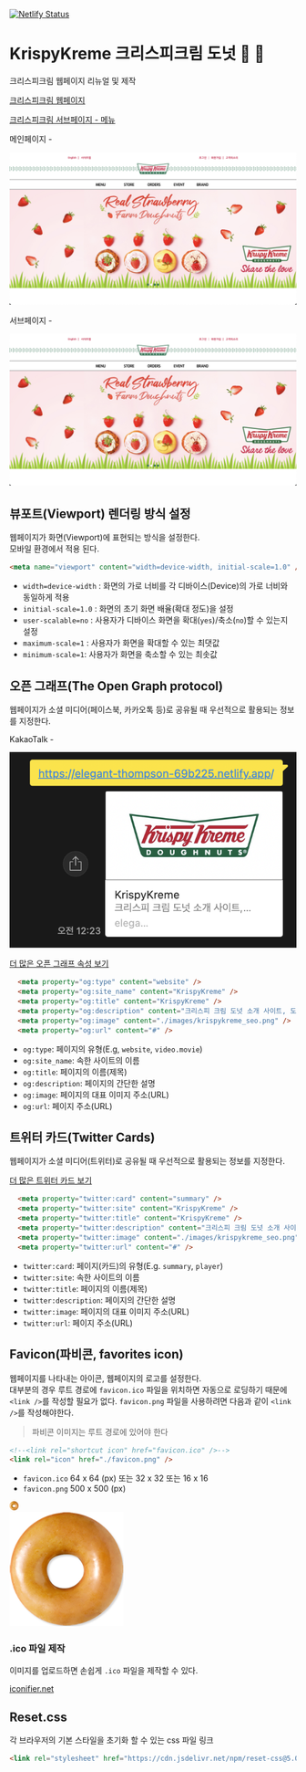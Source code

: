[![Netlify Status](https://api.netlify.com/api/v1/badges/9f2f756f-e1fc-48d9-9c07-b7d7433d8aaa/deploy-status)](#)

# KrispyKreme 크리스피크림 도넛 🍩 🍦

크리스피크림 웹페이지 리뉴얼 및 제작

[크리스피크림 웹페이지](#)

[크리스피크림 서브페이지 - 메뉴](#)

메인페이지 -

![크리스피크림 메인페이지](https://raw.githubusercontent.com/jiisunny/krispykreme/master/_assets/main_screenshot.png)

서브페이지 - 

![크리스피크림 메인페이지](https://raw.githubusercontent.com/jiisunny/krispykreme/master/_assets/main_screenshot.png)


## 뷰포트(Viewport) 렌더링 방식 설정

웹페이지가 화면(Viewport)에 표현되는 방식을 설정한다.<br />
모바일 환경에서 적용 된다.

```html
<meta name="viewport" content="width=device-width, initial-scale=1.0" />
```

- `width=device-width` : 화면의 가로 너비를 각 디바이스(Device)의 가로 너비와 동일하게 적용
- `initial-scale=1.0` : 화면의 초기 화면 배율(확대 정도)을 설정
- `user-scalable=no` : 사용자가 디바이스 화면을 확대(`yes`)/축소(`no`)할 수 있는지 설정
- `maximum-scale=1` : 사용자가 화면을 확대할 수 있는 최댓값
- `minimum-scale=1`: 사용자가 화면을 축소할 수 있는 최솟값

## 오픈 그래프(The Open Graph protocol)

웹페이지가 소셜 미디어(페이스북, 카카오톡 등)로 공유될 때 우선적으로 활용되는 정보를 지정한다.

KakaoTalk -

![KakaoTalk Open Graph example](https://raw.githubusercontent.com/jiisunny/krispykreme/master/_assets/kakao_opengraph_example.png)

[더 많은 오픈 그래프 속성 보기](https://ogp.me/)

```html
  <meta property="og:type" content="website" />
  <meta property="og:site_name" content="KrispyKreme" />
  <meta property="og:title" content="KrispyKreme" />
  <meta property="og:description" content="크리스피 크림 도넛 소개 사이트, 도너츠, 커피 제품 종류 및 정보, 매장위치 안내." />
  <meta property="og:image" content="./images/krispykreme_seo.png" />
  <meta property="og:url" content="#" />
```

- `og:type`: 페이지의 유형(E.g, `website`, `video.movie`)
- `og:site_name`: 속한 사이트의 이름
- `og:title`: 페이지의 이름(제목)
- `og:description`: 페이지의 간단한 설명
- `og:image`: 페이지의 대표 이미지 주소(URL)
- `og:url`: 페이지 주소(URL)

## 트위터 카드(Twitter Cards)

웹페이지가 소셜 미디어(트위터)로 공유될 때 우선적으로 활용되는 정보를 지정한다.

[더 많은 트위터 카드 보기](https://developer.twitter.com/en/docs/twitter-for-websites/cards/guides/getting-started)

```html
  <meta property="twitter:card" content="summary" />
  <meta property="twitter:site" content="KrispyKreme" />
  <meta property="twitter:title" content="KrispyKreme" />
  <meta property="twitter:description" content="크리스피 크림 도넛 소개 사이트, 도너츠, 커피 제품 종류 및 정보, 매장위치 안내." />
  <meta property="twitter:image" content="./images/krispykreme_seo.png" />
  <meta property="twitter:url" content="#" />
```

- `twitter:card`: 페이지(카드)의 유형(E.g. `summary`, `player`)
- `twitter:site`: 속한 사이트의 이름
- `twitter:title`: 페이지의 이름(제목)
- `twitter:description`: 페이지의 간단한 설명
- `twitter:image`: 페이지의 대표 이미지 주소(URL)
- `twitter:url`: 페이지 주소(URL)

## Favicon(파비콘, favorites icon)

웹페이지를 나타내는 아이콘, 웹페이지의 로고를 설정한다.<br/>
대부분의 경우 루트 경로에 `favicon.ico` 파일을 위치하면 자동으로 로딩하기 때문에 `<link />`를 작성할 필요가 없다. `favicon.png` 파일을 사용하려면 다음과 같이 `<link />`를 작성해야한다.

> 파비콘 이미지는 루트 경로에 있어야 한다
```html
<!--<link rel="shortcut icon" href="favicon.ico" />-->
<link rel="icon" href="./favicon.png" />
```
- `favicon.ico` 64 x 64 (px) 또는 32 x 32 또는 16 x 16
- `favicon.png` 500 x 500 (px)

<img src="https://raw.githubusercontent.com/jiisunny/krispykreme/master/favicon.png" alt="donga" width="16" /><br />
<img src="https://raw.githubusercontent.com/jiisunny/krispykreme/master/favicon.png" alt="donga" width="200" />

### .ico 파일 제작

이미지를 업로드하면 손쉽게 `.ico` 파일을 제작할 수 있다.

[iconifier.net](https://iconifier.net/)

## Reset.css

각 브라우저의 기본 스타일을 초기화 할 수 있는 css 파일 링크

```html
<link rel="stylesheet" href="https://cdn.jsdelivr.net/npm/reset-css@5.0.1/reset.min.css" />
```